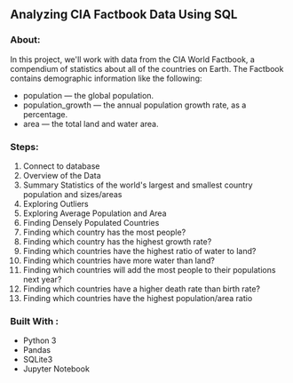 ## Analyzing CIA Factbook Data Using SQL

### About:

In this project, we'll work with data from the CIA World Factbook, a compendium of statistics about all of the countries on Earth. The Factbook contains demographic information like the following:

  * population — the global population.
  * population_growth — the annual population growth rate, as a percentage.
  * area — the total land and water area.

### Steps:

  1. Connect to database
  2. Overview of the Data
  3. Summary Statistics  of the world's largest and smallest country population and sizes/areas
  4. Exploring Outliers
  5. Exploring Average Population and Area
  6. Finding Densely Populated Countries
  7. Finding which country has the most people?
  8. Finding which country has the highest growth rate?
  9. Finding which countries have the highest ratio of water to land?
  10. Finding which countries have more water than land?
  11. Finding which countries will add the most people to their populations next year?
  12. Finding which countries have a higher death rate than birth rate?
  13. Finding which countries have the highest population/area ratio

### Built With :

  * Python 3
  * Pandas
  * SQLite3
  * Jupyter Notebook

